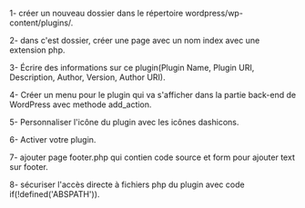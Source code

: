 1- créer un nouveau dossier dans le répertoire wordpress/wp-content/plugins/.

2- dans c'est dossier, créer une page avec un nom index avec une extension php.

3- Écrire des informations sur ce plugin(Plugin Name, Plugin URI, Description, Author, Version, Author URI).

4- Créer un menu pour le plugin qui va s'afficher dans la partie back-end de WordPress avec methode add_action.

5- Personnaliser l'icône du plugin avec les icônes dashicons.

6- Activer votre plugin.

7- ajouter page footer.php qui contien code source et form pour ajouter text sur footer.

8- sécuriser l'accès directe à fichiers php du plugin avec code if(!defined('ABSPATH')).